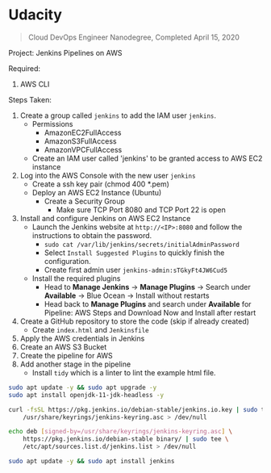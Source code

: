 # Udacity

> Cloud DevOps Engineer Nanodegree, Completed April 15, 2020

Project: Jenkins Pipelines on AWS

Required:

1. AWS CLI

Steps Taken:

1. Create a group called `jenkins` to add the IAM user `jenkins`.
    - Permissions
        - AmazonEC2FullAccess
        - AmazonS3FullAccess
        - AmazonVPCFullAccess
    - Create an IAM user called 'jenkins' to be granted access to AWS EC2 instance
2. Log into the AWS Console with the new user `jenkins`
    - Create a ssh key pair (chmod 400 *.pem)
    - Deploy an AWS EC2 Instance (Ubuntu)
        - Create a Security Group
            - Make sure TCP Port 8080 and TCP Port 22 is open
3. Install and configure Jenkins on AWS EC2 Instance
    - Launch the Jenkins website at `http://<IP>:8080` and follow the instructions to obtain the password.
        - `sudo cat /var/lib/jenkins/secrets/initialAdminPassword`
        - Select `Install Suggested Plugins` to quickly finish the configuration.
        - Create first admin user `jenkins-admin:sTGkyFt4JW6Cud5`
    - Install the required plugins
        - Head to **Manage Jenkins** -> **Manage Plugins** -> Search under **Available** -> Blue Ocean -> Install without restarts
        - Head back to **Manage Plugins** and search under **Available** for Pipeline: AWS Steps and Download Now and Install after restart
4. Create a GitHub repository to store the code (skip if already created)
    - Create `index.html` and `Jenkinsfile`
5. Apply the AWS credentials in Jenkins
6. Create an AWS S3 Bucket
7. Create the pipeline for AWS
8. Add another stage in the pipeline
    - Install `tidy` which is a linter to lint the example html file.

```bash
sudo apt update -y && sudo apt upgrade -y
sudo apt install openjdk-11-jdk-headless -y

curl -fsSL https://pkg.jenkins.io/debian-stable/jenkins.io.key | sudo tee \
    /usr/share/keyrings/jenkins-keyring.asc > /dev/null

echo deb [signed-by=/usr/share/keyrings/jenkins-keyring.asc] \
    https://pkg.jenkins.io/debian-stable binary/ | sudo tee \
    /etc/apt/sources.list.d/jenkins.list > /dev/null

sudo apt update -y && sudo apt install jenkins
